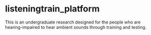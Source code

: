 # listeningtrain_platform

This is an undergraduate research designed for the people who are hearing-impaired to hear ambient sounds through training and testing.
